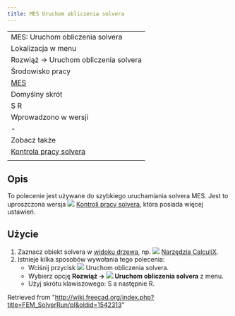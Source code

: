 ```yaml
---
title: MES Uruchom obliczenia solvera
---
```


|                                                                        |
| ---------------------------------------------------------------------- |
| MES: Uruchom obliczenia solvera                                        |
| Lokalizacja w menu                                                     |
| Rozwiąż → Uruchom obliczenia solvera                                   |
| Środowisko pracy                                                       |
| [MES](/FEM_Workbench/pl "FEM Workbench/pl")                            |
| Domyślny skrót                                                         |
| S R                                                                    |
| Wprowadzono w wersji                                                   |
| -                                                                      |
| Zobacz także                                                           |
| [Kontrola pracy solvera](/FEM_SolverControl/pl "FEM SolverControl/pl") |
|                                                                        |

## Opis

To polecenie jest używane do szybkiego uruchamiania solvera MES. Jest to uproszczona wersja ![](/images/FEM_SolverControl.svg) [Kontroli pracy solvera](/FEM_SolverControl/pl "FEM SolverControl/pl"), która posiada więcej ustawień.

## Użycie

1. Zaznacz obiekt solvera w [widoku drzewa](/Tree_view/pl "Tree view/pl"), np. ![](/images/FEM_SolverCalculixCxxtools.svg) [Narzędzia CalculiX](/FEM_SolverCalculixCxxtools/pl "FEM SolverCalculixCxxtools/pl").
2. Istnieje kilka sposobów wywołania tego polecenia:
   - Wciśnij przycisk ![](/images/FEM_SolverRun.svg) Uruchom obliczenia solvera.
   - Wybierz opcję **Rozwiąż → ![](/images/FEM_SolverRun.svg) Uruchom obliczenia solvera** z menu.
   - Użyj skrótu klawiszowego: S a następnie R.

Retrieved from "<http://wiki.freecad.org/index.php?title=FEM_SolverRun/pl&oldid=1542313>"
